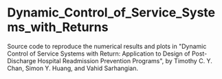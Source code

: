 # Dynamic_Control_of_Service_Systems_with_Returns
Source code to reproduce the numerical results and plots in "Dynamic Control of Service Systems with Return: Application to Design of Post-Discharge Hospital Readmission Prevention Programs", by Timothy C. Y. Chan, Simon Y. Huang, and Vahid Sarhangian.
